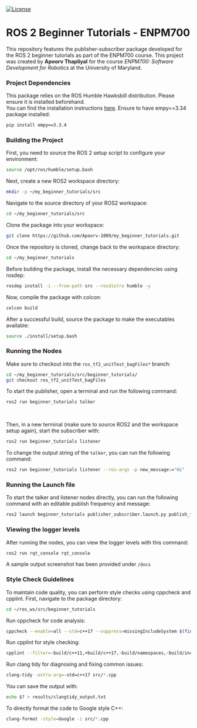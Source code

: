 [![License](https://img.shields.io/badge/license-MIT-blue.svg)](LICENSE)

# ROS 2 Beginner Tutorials - ENPM700

This repository features the publisher-subscriber package developed for the ROS 2 beginner tutorials as part of the ENPM700 course. This project was created by **Apoorv Thapliyal** for the course *ENPM700: Software Development for Robotics* at the University of Maryland.

### Project Dependencies
This package relies on the ROS Humble Hawksbill distribution. Please ensure it is installed beforehand.  
You can find the installation instructions [here](https://docs.ros.org/en/humble/Installation.html).
Ensure to have empy==3.34 package installed:
```bash
pip install empy==3.3.4
```

### Building the Project

First, you need to source the ROS 2 setup script to configure your environment:

```bash
source /opt/ros/humble/setup.bash
```

Next, create a new ROS2 workspace directory:

```bash
mkdir -p ~/my_beginner_tutorials/src
```

Navigate to the source directory of your ROS2 workspace:

```bash
cd ~/my_beginner_tutorials/src
```

Clone the package into your workspace:

```bash
git clone https://github.com/Apoorv-1009/my_beginner_tutorials.git
```

Once the repository is cloned, change back to the workspace directory:

```bash
cd ~/my_beginner_tutorials
```

Before building the package, install the necessary dependencies using rosdep:

```bash
rosdep install -i --from-path src --rosdistro humble -y
```

Now, compile the package with colcon:

```bash
colcon build 
```

After a successful build, source the package to make the executables available:

```bash
source ./install/setup.bash
```

### Running the Nodes

Make sure to checkout into the `ros_tf2_unitTest_bagFiles*` branch:
```bash
cd ~/my_beginner_tutorials/src/beginner_tutorials/
git checkout ros_tf2_unitTest_bagFiles
```

To start the publisher, open a terminal and run the following command:

```bash
ros2 run beginner_tutorials talker
```
</br>

Then, in a new terminal (make sure to source ROS2 and the workspace setup again), start the subscriber with:
```bash
ros2 run beginner_tutorials listener
```
To change the output string of the `talker`, you can run the following command:
```bash
ros2 run beginner_tutorials listener --ros-args -p new_message:="Hi"
```

### Running the Launch file
To start the talker and listener nodes directly, you can run the following command with an editable publish frequency and message:
```bash
ros2 launch beginner_tutorials publisher_subscriber.launch.py publish_frequency:=100 new_message:="Hello, Publisher"
```

### Viewing the logger levels
After running the nodes, you can view the logger levels with this command:
```bash
ros2 run rqt_console rqt_console
```
A sample output screenshot has been provided under `/docs`

### Style Check Guidelines

To maintain code quality, you can perform style checks using cppcheck and cpplint. First, navigate to the package directory:

```bash
cd ~/ros_ws/src/beginner_tutorials
```

Run cppcheck for code analysis:

```bash
cppcheck --enable=all --std=c++17 --suppress=missingIncludeSystem $(find . -name "*.cpp" | grep -vE -e "^./build/") --check-config > results/cppcheck_output.txt
```

Run cpplint for style checking:

```bash
cpplint --filter=-build/c++11,+build/c++17,-build/namespaces,-build/include_order src/*.cpp > results/cpplint_output.txt
```

Run clang tidy for diagnosing and fixing common issues:
```bash
clang-tidy -extra-arg=-std=c++17 src/*.cpp
```
You can save the output with:
```bash
echo $? > results/clangtidy_output.txt
```

To directly format the code to Google style C++:
```bash
clang-format -style=Google -i src/*.cpp
```
